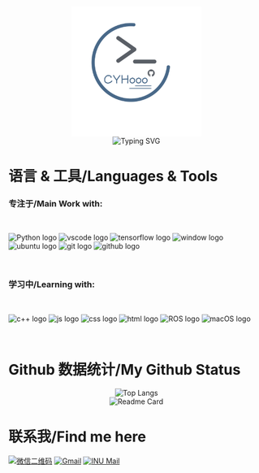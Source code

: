 <div align="center">

<img src="https://github.com/CYHooo/CYHooo/blob/main/images/github-logo.svg" width = "256" height = "256" align=center /></br>
<img src="https://readme-typing-svg.demolab.com?font=Yozai&weight=900&size=48&pause=1500&color=5A5F66&center=true&vCenter=true&random=false&width=600&height=100&lines=Hi!+Here+is+CYHooo~" alt="Typing SVG" />
</div>

# 语言 & 工具/Languages & Tools

### 专注于/Main Work with:
</br>
<p align="left">
    <img src="https://img.shields.io/badge/python-384259?logo=python&logoColor=F9F9F9&" alt="Python logo" height=30">
    <img src="https://img.shields.io/badge/vscode-384259?logo=visualstudiocode&logoColor=F9F9F9&" alt="vscode logo" height=30">
    <img src="https://img.shields.io/badge/tensorflow-384259?logo=tensorflow&logoColor=F9F9F9&" alt="tensorflow logo" height=30">
    <img src="https://img.shields.io/badge/windows11-384259?logo=windows10&logoColor=F9F9F9&" alt="window logo" height=30">
    <img src="https://img.shields.io/badge/ubuntu-384259?logo=ubuntu&logoColor=F9F9F9&" alt="ubuntu logo" height=30">
    <img src="https://img.shields.io/badge/git-384259?logo=git&logoColor=F9F9F9&" alt="git logo" height=30">
    <img src="https://img.shields.io/badge/github-384259?logo=github&logoColor=F9F9F9&" alt="github logo" height=30">
</p></br>

### 学习中/Learning with:
</br>
<p align="left">
    <img src="https://img.shields.io/badge/c++-DA7F8F?logo=cplusplus&logoColor=E1E5EA&" alt="c++ logo" height=30">
    <img src="https://img.shields.io/badge/javascript-DA7F8F?logo=javascript&logoColor=E1E5EA&" alt="js logo" height=30">
    <img src="https://img.shields.io/badge/css3-DA7F8F?logo=css3&logoColor=E1E5EA&" alt="css logo" height=30">
    <img src="https://img.shields.io/badge/html5-DA7F8F?logo=html5&logoColor=E1E5EA&" alt="html logo" height=30">
    <img src="https://img.shields.io/badge/ROS-DA7F8F?logo=ros&logoColor=E1E5EA&" alt="ROS logo" height=30">
    <img src="https://img.shields.io/badge/macOS-DA7F8F?logo=apple&logoColor=E1E5EA&" alt="macOS logo" height=30">
</p></br>

# Github 数据统计/My Github Status

<div align="center">

![Top Langs](https://github-readme-stats.vercel.app/api/top-langs/?username=CYHooo&hide_progress=false&&theme=dracula)</br>
![Readme Card](https://github-readme-stats-beta-amber-44.vercel.app/api?username=CYHooo&show_icons=true&theme=dracula)

</div>

# 联系我/Find me here
<div align="left">

[![微信二维码](https://img.shields.io/badge/Wechat-908235517-07C160?logo=wechat&logoColor=E1E5EA&)](https://github.com/CYHooo/CYHooo/blob/main/images/wechatQR.md)
[![Gmail](https://img.shields.io/badge/cyh960502-%40gmail.com-FF9B50?logo=Gmail&logoColor=E1E5EA)](mailto:cyh960502@gmial.com)
[![INU Mail](https://img.shields.io/badge/cyengho-%40inu.ac.kr-3A8891?logo=Gmail&logoColor=E1E5EA&)](mailto:cyengho@inu.ac.kr)

